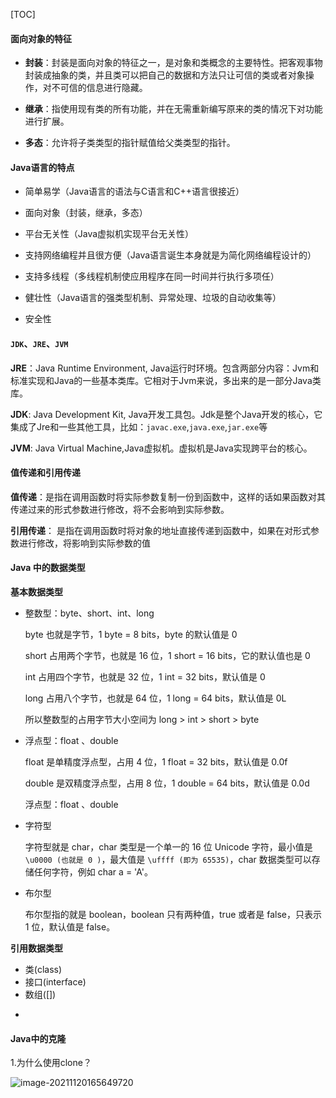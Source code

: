 [TOC]

#### 面向对象的特征

* **封装**：封装是面向对象的特征之一，是对象和类概念的主要特性。把客观事物封装成抽象的类，并且类可以把自己的数据和方法只让可信的类或者对象操作，对不可信的信息进行隐藏。

* **继承**：指使用现有类的所有功能，并在无需重新编写原来的类的情况下对功能进行扩展。

* **多态**：允许将子类类型的指针赋值给父类类型的指针。

  

#### Java语言的特点

* 简单易学（Java语言的语法与C语言和C++语言很接近）

* 面向对象（封装，继承，多态）

* 平台无关性（Java虚拟机实现平台无关性）

* 支持网络编程并且很方便（Java语言诞生本身就是为简化网络编程设计的）

* 支持多线程（多线程机制使应用程序在同一时间并行执行多项任）

* 健壮性（Java语言的强类型机制、异常处理、垃圾的自动收集等）

* 安全性



#### `JDK`、`JRE`、`JVM`

**JRE**：Java Runtime Environment, Java运行时环境。包含两部分内容：Jvm和标准实现和Java的一些基本类库。它相对于Jvm来说，多出来的是一部分Java类库。

**JDK**:  Java Development Kit, Java开发工具包。Jdk是整个Java开发的核心，它集成了Jre和一些其他工具，比如：`javac.exe`,`java.exe`,`jar.exe`等

**JVM**: Java Virtual Machine,Java虚拟机。虚拟机是Java实现跨平台的核心。



#### 值传递和引用传递

**值传递**：是指在调用函数时将实际参数复制一份到函数中，这样的话如果函数对其传递过来的形式参数进行修改，将不会影响到实际参数。

**引用传递**： 是指在调用函数时将对象的地址直接传递到函数中，如果在对形式参数进行修改，将影响到实际参数的值



#### Java 中的数据类型

**基本数据类型**

* 整数型：byte、short、int、long

   byte 也就是字节，1 byte = 8 bits，byte 的默认值是 0 

  short 占用两个字节，也就是 16 位，1 short = 16 bits，它的默认值也是 0 

  int 占用四个字节，也就是 32 位，1 int = 32 bits，默认值是 0

  long 占用八个字节，也就是 64 位，1 long = 64 bits，默认值是 0L

  所以整数型的占用字节大小空间为 long > int > short > byte

* 浮点型：float 、double

  float 是单精度浮点型，占用 4 位，1 float = 32 bits，默认值是 0.0f

  double 是双精度浮点型，占用 8 位，1 double = 64 bits，默认值是 0.0d

  浮点型：float 、double

- 字符型

  字符型就是 char，char 类型是一个单一的 16 位 Unicode 字符，最小值是 `\u0000 (也就是 0 )`，最大值是 `\uffff (即为 65535)`，char 数据类型可以存储任何字符，例如 char a = 'A'。

* 布尔型

  布尔型指的就是 boolean，boolean 只有两种值，true 或者是 false，只表示 1 位，默认值是 false。


**引用数据类型**

* 类(class)
* 接口(interface)
* 数组([])

- 

#### Java中的克隆

1.为什么使用clone？

![image-20211120165649720](https://note.youdao.com/yws/public/resource/bddced71ea0e250cf1e55fb542cd50e6/xmlnote/WEBRESOURCE6bbcc93e3b3352471e776dd44f89e9cc/1851)
